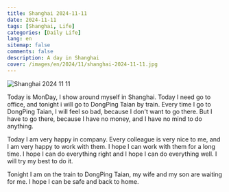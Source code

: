 ```yaml
---
title: Shanghai 2024-11-11
date: 2024-11-11
tags: [Shanghai, Life]
categories: [Daily Life]
lang: en
sitemap: false
comments: false
description: A day in Shanghai
cover: /images/en/2024/11/shanghai-2024-11-11.jpg
---
```


![Shanghai 2024 11 11](/images/en/2024/11/shanghai-2024-11-11.jpg)

Today is MonDay, I show around myself in Shanghai. Today I need go to office, and tonight i will go to DongPing Taian by train. Every time I go to DongPing Taian, I will feel so bad, because I don't want to go there. But I have to go there, because I have no money, and I have no mind to do anything. 

Today I am very happy in company. Every colleague is very nice to me, and I am very happy to work with them. I hope I can work with them for a long time. I hope I can do everything right and I hope I can do everything well. I will try my best to do it.

Tonight I am on the train to DongPing Taian, my wife and my son are waiting for me. I hope I can be safe and back to home. 


